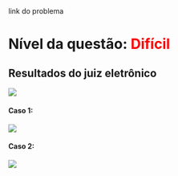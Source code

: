 ## 
link do problema

# Nível da questão:  <span style="color: red;">Difícil</span>

## Resultados do juiz eletrônico
![](/Grafos2/Assets/Questao1dificil_result.png)


#### Caso 1:
![](/Grafos2/Assets/Question1dificil_case1.png)

#### Caso 2:
![](/Grafos2/Assets/Questao1dificil_case2.png)

